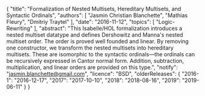 {
    "title": "Formalization of Nested Multisets, Hereditary Multisets, and Syntactic Ordinals",
    "authors": [
        "Jasmin Christian Blanchette",
        "Mathias Fleury",
        "Dmitriy Traytel"
    ],
    "date": "2016-11-12",
    "topics": [
        "Logic-Rewriting"
    ],
    "abstract": "This Isabelle/HOL formalization introduces a nested multiset datatype and defines Dershowitz and Manna's nested multiset order. The order is proved well founded and linear. By removing one constructor, we transform the nested multisets into hereditary multisets. These are isomorphic to the syntactic ordinals—the ordinals can be recursively expressed in Cantor normal form. Addition, subtraction, multiplication, and linear orders are provided on this type.",
    "notify": "jasmin.blanchette@gmail.com",
    "licence": "BSD",
    "olderReleases": {
        "2016-1": "2016-12-17",
        "2017": "2017-10-10",
        "2018": "2018-08-16",
        "2019": "2019-06-11"
    }
}